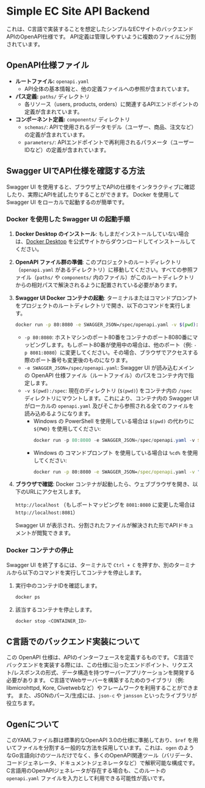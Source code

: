 # Simple EC Site API Backend

これは、C言語で実装することを想定したシンプルなECサイトのバックエンドAPIのOpenAPI仕様です。
API定義は管理しやすいように複数のファイルに分割されています。

## OpenAPI仕様ファイル

-   **ルートファイル:** `openapi.yaml`
    -   API全体の基本情報と、他の定義ファイルへの参照が含まれています。
-   **パス定義:** `paths/` ディレクトリ
    -   各リソース（users, products, orders）に関連するAPIエンドポイントの定義が含まれています。
-   **コンポーネント定義:** `components/` ディレクトリ
    -   `schemas/`: APIで使用されるデータモデル（ユーザー、商品、注文など）の定義が含まれています。
    -   `parameters/`: APIエンドポイントで再利用されるパラメータ（ユーザーIDなど）の定義が含まれています。

## Swagger UIでAPI仕様を確認する方法

Swagger UI を使用すると、ブラウザ上でAPIの仕様をインタラクティブに確認したり、実際にAPIを試したりすることができます。
Docker を使用して Swagger UI をローカルで起動するのが簡単です。

### Docker を使用した Swagger UI の起動手順

1.  **Docker Desktop のインストール**:
    もしまだインストールしていない場合は、[Docker Desktop](https://www.docker.com/products/docker-desktop/) を公式サイトからダウンロードしてインストールしてください。

2.  **OpenAPI ファイル群の準備**:
    このプロジェクトのルートディレクトリ（`openapi.yaml` があるディレクトリ）に移動してください。すべての参照ファイル（`paths/` や `components/` 内のファイル）がこのルートディレクトリからの相対パスで解決されるように配置されている必要があります。

3.  **Swagger UI Docker コンテナの起動**:
    ターミナルまたはコマンドプロンプトをプロジェクトのルートディレクトリで開き、以下のコマンドを実行します。

    ```bash
    docker run -p 80:8080 -e SWAGGER_JSON=/spec/openapi.yaml -v $(pwd):/spec swaggerapi/swagger-ui
    ```

    * `-p 80:8080`: ホストマシンのポート80番をコンテナのポート8080番にマッピングします。もしポート80番が使用中の場合は、他のポート（例: `-p 8081:8080`）に変更してください。その場合、ブラウザでアクセスする際のポート番号も変更後のものになります。
    * `-e SWAGGER_JSON=/spec/openapi.yaml`: Swagger UI が読み込むメインの OpenAPI 仕様ファイル（ルートファイル）のパスをコンテナ内で指定します。
    * `-v $(pwd):/spec`: 現在のディレクトリ (`$(pwd)`) をコンテナ内の `/spec` ディレクトリにマウントします。これにより、コンテナ内の Swagger UI がローカルの `openapi.yaml` 及びそこから参照される全てのファイルを読み込めるようになります。
        * Windows の PowerShell を使用している場合は `$(pwd)` の代わりに `${PWD}` を使用してください:
            ```powershell
            docker run -p 80:8080 -e SWAGGER_JSON=/spec/openapi.yaml -v ${PWD}:/spec swaggerapi/swagger-ui
            ```
        * Windows の コマンドプロンプト を使用している場合は `%cd%` を使用してください:
            ```cmd
            docker run -p 80:8080 -e SWAGGER_JSON=/spec/openapi.yaml -v "%cd%":/spec swaggerapi/swagger-ui
            ```

4.  **ブラウザで確認**:
    Docker コンテナが起動したら、ウェブブラウザを開き、以下のURLにアクセスします。

    `http://localhost`
    （もしポートマッピングを `8081:8080` に変更した場合は `http://localhost:8081`）

    Swagger UI が表示され、分割されたファイルが解決された形でAPIドキュメントが閲覧できます。

### Docker コンテナの停止

Swagger UI を終了するには、ターミナルで `Ctrl + C` を押すか、別のターミナルから以下のコマンドを実行してコンテナを停止します。

1.  実行中のコンテナIDを確認します。
    ```bash
    docker ps
    ```
2.  該当するコンテナを停止します。
    ```bash
    docker stop <CONTAINER_ID>
    ```

## C言語でのバックエンド実装について

この OpenAPI 仕様は、APIのインターフェースを定義するものです。
C言語でバックエンドを実装する際には、この仕様に沿ったエンドポイント、リクエスト/レスポンスの形式、データ構造を持つサーバーアプリケーションを開発する必要があります。
C言語でWebサーバーを構築するためのライブラリ（例: libmicrohttpd, Kore, Civetwebなど）やフレームワークを利用することができます。
また、JSONのパース/生成には、`json-c` や `jansson` といったライブラリが役立ちます。

## Ogenについて

このYAMLファイル群は標準的なOpenAPI 3.0の仕様に準拠しており、`$ref` を用いてファイルを分割する一般的な方法を採用しています。これは、`ogen` のようなGo言語向けのツールだけでなく、多くのOpenAPI関連ツール（バリデータ、コードジェネレータ、ドキュメントジェネレータなど）で解釈可能な構成です。C言語用のOpenAPIジェネレータが存在する場合も、このルートの `openapi.yaml` ファイルを入力として利用できる可能性が高いです。
